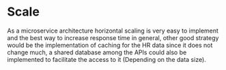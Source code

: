 # Scale
As a microservice architecture horizontal scaling is very easy to implement and the best way to increase response time in general, other good strategy would be the implementation of caching for the HR data since it does not change much, a shared database among the APIs could also be implemented to facilitate the access to it (Depending on the data size).